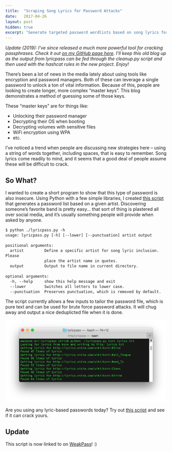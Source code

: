```yaml
---
title:  "Scraping Song Lyrics for Password Attacks"
date:   2017-04-26
layout: post
hidden: true
excerpt: "Generate targeted password wordlists based on song lyrics for specific artists."
---
```


*Update (2019): I've since released a much more powerful tool for cracking passphrases. Check it out [on my GitHub page here](https://github.com/initstring/passphrase-wordlist). I'll keep this old blog up as the output from lyricpass can be fed through the cleanup.py script and then used with the hashcat rules in the new project. Enjoy!*


There’s been a lot of news in the media lately about using tools like encryption and password managers. Both of these can leverage a single password to unlock a ton of vital information. Because of this, people are looking to create longer, more complex “master keys”. This blog demonstrates a method of guessing some of those keys.

These “master keys” are for things like:

- Unlocking their password manager
- Decrypting their OS when booting
- Decrypting volumes with sensitive files
- WiFi encryption using WPA
- etc.

I’ve noticed a trend when people are discussing new strategies here – using a string of words together, including spaces, that is easy to remember. Song lyrics come readily to mind, and it seems that a good deal of people assume these will be difficult to crack.

## So What?

I wanted to create a short program to show that this type of password is also insecure. Using Python with a few simple libraries, I created [this script](http://github.com/initstring/lyricpass) that generates a password list based on a given artist. Discovering someone’s favorite band is pretty easy... that sort of thing is plastered all over social media, and it’s usually something people will provide when asked by anyone.

```
$ python ./lyricpass.py -h
usage: lyricpass.py [-h] [--lower] [--punctuation] artist output

positional arguments:
  artist         Define a specific artist for song lyric inclusion. Please
                 place the artist name in quotes.
  output         Output to file name in current directory.

optional arguments:
  -h, --help     show this help message and exit
  --lower        Switches all letters to lower case.
  --punctuation  Preserves punctuation, which is removed by default.
  ```

The script currently allows a few inputs to tailor the password file, which is pure text and can be used for brute force password attacks. It will chug away and output a nice deduplicted file when it is done.

![screenshot](/images/post-lyricpass/1.png)

Are you using any lyric-based passwords today? Try out [this script](http://github.com/initstring/lyricpass) and see if it can crack yours.

## Update
This script is now linked to on [WeakPass](https://weakpass.com/links)! :)
